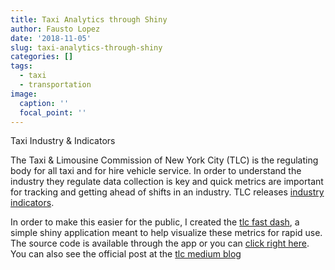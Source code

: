 ```yaml
---
title: Taxi Analytics through Shiny
author: Fausto Lopez
date: '2018-11-05'
slug: taxi-analytics-through-shiny
categories: []
tags:
  - taxi
  - transportation
image:
  caption: ''
  focal_point: ''
---
```



Taxi Industry & Indicators

The Taxi & Limousine Commission of New York City (TLC) is the regulating body for all taxi and for hire vehicle service. In order to understand the industry they regulate data collection is key and quick metrics are important for tracking and getting ahead of shifts in an industry. TLC releases [industry indicators](http://www.nyc.gov/html/tlc/html/technology/aggregated_data.shtml).

In order to make this easier for the public, I created the [tlc fast dash](https://tlcanalytics.shinyapps.io/tlc_fast_dash/), a simple shiny application meant to help visualize these metrics for rapid use. The source code is available through the app or you can [click right here](https://gitlab.com/maverick_tlc/tlc_fast_dash). You can also see the official post at the [tlc medium blog](https://medium.com/@NYCTLC/simple-to-use-visualizations-for-trip-trends-6dd35ae1f247)

